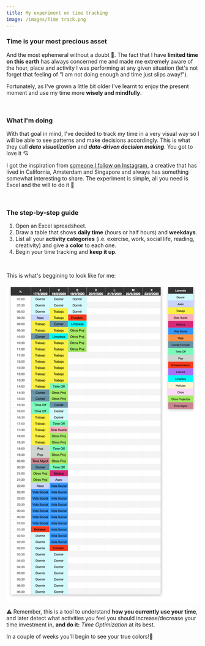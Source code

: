 ```yaml
---
title: My experiment on time tracking
image: /images/Time track.png
---
```


### Time is your most precious asset

And the most ephemeral without a doubt 🦋. The fact that I have **limited time on this earth** has always concerned me and made me extremely aware of the hour, place and activity I was performing at any given situation (let's not forget that feeling of "I am not doing enough and time just slips away!").

Fortunately, as I've grown a little bit older I've learnt to enjoy the present moment and use my time more **wisely and mindfully**. 

<p>&nbsp;<p>
 

### What I'm doing

With that goal in mind, I've decided to track my time in a very visual way so I will be able to see patterns and make decisions accordingly. This is what they call **_data visualization_** and **_data-driven decision making_**. You got to love it 💘 

I got the inspiration from [someone I follow on Instagram](https://www.instagram.com/shifrasamuel/), a creative that has lived in California, Amsterdam and Singapore and always has something somewhat interesting to share. The experiment is simple, all you need is Excel and the will to do it 🚀 

<p>&nbsp;<p>
 

### The step-by-step guide
  
  1. Open an Excel spreadsheet.
  2. Draw a table that shows **daily time** (hours or half hours) and **weekdays**.
  3. List all your **activity categories** (i.e. exercise, work, social life, reading, creativity) and give a **color** to each one.
  4. Begin your time tracking and **keep it up**.
  
  <p>&nbsp;<p>
  
  This is what's beggining to look like for me:
  
<img src="images/Time%20track.png" width=650>
 
 
⚠️ Remember, this is a tool to understand **how you currently use your time**, and later detect what activities you feel you should increase/decrease your time investment in, **and do it:** _Time Optimization_ at its best.
 
 

In a couple of weeks you'll begin to see your true colors!👋

